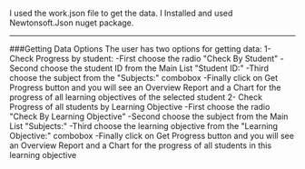 I used the work.json file to get the data.
I Installed and used Newtonsoft.Json nuget package.

----------
###Getting Data Options
The user has two options for getting data:
1- Check Progress by student:
	-First choose the radio "Check By Student"
	-Second choose the student ID from the Main List "Student ID:"
	-Third choose the subject from the "Subjects:" combobox
	-Finally click on Get Progress button and you will see an Overview Report and a Chart for the progress of all learning objectives of the selected student
2- Check Progress of all students by Learning Objective
	-First choose the radio "Check By Learning Objective"
	-Second choose the subject from the Main List "Subjects:"
	-Third choose the learning objective from the "Learning Objective:" combobox
	-Finally click on Get Progress button and you will see an Overview Report and a Chart for the progress of all students in this learning objective

